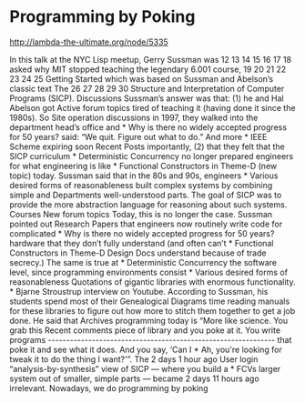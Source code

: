# Programming by Poking

http://lambda-the-ultimate.org/node/5335


  In this talk at the NYC Lisp meetup, Gerry Sussman was    12  13  14  15  16  17  18
    asked why MIT stopped teaching the legendary 6.001 course,    19  20  21  22  23  24  25
 Getting Started   which was based on Sussman and Abelson’s classic text The    26  27  28  29  30
    Structure and Interpretation of Computer Programs (SICP).
 Discussions   Sussman’s answer was that: (1) he and Hal Abelson got  Active forum topics
    tired of teaching it (having done it since the 1980s). So
 Site operation discussions   in 1997, they walked into the department head’s office and  * Why is there no widely accepted progress for 50 years?
    said: “We quit. Figure out what to do.” And more  * IEEE Scheme expiring soon
 Recent Posts   importantly, (2) that they felt that the SICP curriculum  * Deterministic Concurrency
    no longer prepared engineers for what engineering is like  * Functional Constructors in Theme-D
 (new topic)   today. Sussman said that in the 80s and 90s, engineers  * Various desired forms of reasonableness
    built complex systems by combining simple and
 Departments   well-understood parts. The goal of SICP was to provide the  more
    abstraction language for reasoning about such systems.
 Courses    New forum topics
    Today, this is no longer the case. Sussman pointed out
 Research Papers   that engineers now routinely write code for complicated  * Why is there no widely accepted progress for 50 years?
    hardware that they don’t fully understand (and often can’t  * Functional Constructors in Theme-D
 Design Docs   understand because of trade secrecy.) The same is true at  * Deterministic Concurrency
    the software level, since programming environments consist  * Various desired forms of reasonableness
 Quotations   of gigantic libraries with enormous functionality.  * Bjarne Stroustrup interview on Youtube.
    According to Sussman, his students spend most of their
 Genealogical Diagrams   time reading manuals for these libraries to figure out how  more
    to stitch them together to get a job done. He said that
 Archives    programming today is “More like science. You grab this  Recent comments
    piece of library and you poke at it. You write programs
 --------------------------------------------------------------   that poke it and see what it does. And you say, ‘Can I  * Ah, you're looking for
    tweak it to do the thing I want?'”. The  2 days 1 hour ago
 User login   “analysis-by-synthesis” view of SICP — where you build a  * FCVs
    larger system out of smaller, simple parts — became  2 days 11 hours ago
    irrelevant. Nowadays, we do programming by poking
